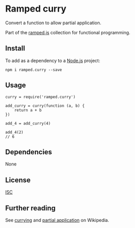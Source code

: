 # Ramped curry

Convert a function to allow partial application.

Part of the [ramped.js](https://github.com/MattMS/ramped.js) collection for functional programming.


## Install

To add as a dependency to a [Node.js](https://nodejs.org/en/) project:

	npm i ramped.curry --save


## Usage

	curry = require('ramped.curry')

	add_curry = curry(function (a, b) {
		return a + b
	})

	add_4 = add_curry(4)

	add_4(2)
	// 6


## Dependencies

None


## License

[ISC](https://github.com/MattMS/ramped.js/blob/master/LICENSE)


## Further reading

See [currying](https://en.m.wikipedia.org/wiki/Currying)
and [partial application](https://en.m.wikipedia.org/wiki/Partial_application)
on Wikipedia.
